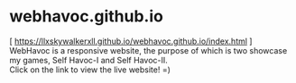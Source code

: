 # webhavoc.github.io
[ https://llxskywalkerxll.github.io/webhavoc.github.io/index.html ]  
WebHavoc is a responsive website, the purpose of which is two showcase my games, Self Havoc-I and Self Havoc-II.  
Click on the link to view the live website! =)
